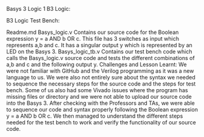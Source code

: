 Basys 3 Logic 1
B3 Logic:
 
B3 Logic Test Bench:
  




Readme.md
Basys_logic.v 
Contains our source code for the Boolean expression y = a AND b OR c. This file has 3 switches as input which represents a,b and c. It has a singular output y which is represented by an LED on the Basys 3. 
Basys_logic_tb.v
Contains our test bench code which calls the Basys_logic.v source code and tests the different combinations of a,b and c and the following output y. 
Challenges and Lesson Learnt:
We were not familiar with GitHub and the Verilog programming as it was a new language to us. We were also not entirely sure about the syntax we needed to sequence the necessary steps for the source code and the steps for test bench. Some of us also had some Vivado issues where the program has missing files or directory and we were not able to upload our source code into the Basys 3. 
After checking with the Professors and TAs, we were able to sequence our code and syntax properly following the Boolean expression y = a AND b OR c. We then managed to understand the different steps needed for the test bench to work and verify the functionality of our source code. 




